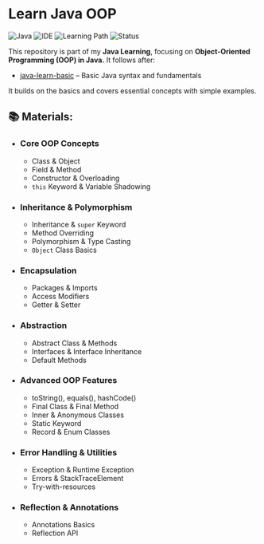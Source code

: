 # Learn Java OOP

![Java](https://img.shields.io/badge/Language-Java-orange)
![IDE](https://img.shields.io/badge/IDE-IntelliJ%20IDEA-blue)
![Learning Path](https://img.shields.io/badge/Stage-OOP-purple)
![Status](https://img.shields.io/badge/Status-Completed-success)

This repository is part of my **Java Learning**, focusing on **Object-Oriented Programming (OOP) in Java.**
It follows after:

- [java-learn-basic](https://github.com/rizaton/learn-java/tree/main/basic) – Basic Java syntax and fundamentals

It builds on the basics and covers essential concepts with simple examples.

## 📚 Materials:

- ### Core OOP Concepts
  - Class & Object
  - Field & Method
  - Constructor & Overloading
  - `this` Keyword & Variable Shadowing
- ### Inheritance & Polymorphism
  - Inheritance & `super` Keyword
  - Method Overriding
  - Polymorphism & Type Casting
  - `Object` Class Basics
- ### Encapsulation
  - Packages & Imports
  - Access Modifiers
  - Getter & Setter
- ### Abstraction
  - Abstract Class & Methods
  - Interfaces & Interface Inheritance
  - Default Methods
- ### Advanced OOP Features
  - toString(), equals(), hashCode()
  - Final Class & Final Method
  - Inner & Anonymous Classes
  - Static Keyword
  - Record & Enum Classes
- ### Error Handling & Utilities
  - Exception & Runtime Exception
  - Errors & StackTraceElement
  - Try-with-resources
- ### Reflection & Annotations
  - Annotations Basics
  - Reflection API
